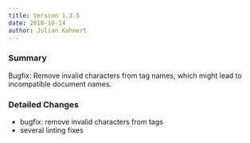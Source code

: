 ```yaml
---
title: Version 1.3.5
date: 2018-10-14
author: Julian Kahnert
---
```


### Summary

Bugfix: Remove invalid characters from tag names, which might lead to incompatible document names.

### Detailed Changes

* bugfix: remove invalid characters from tags
* several linting fixes
